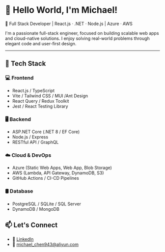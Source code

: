 # 👋 Hello World, I'm Michael!

🎯 Full Stack Developer | React.js · .NET · Node.js | Azure · AWS

I'm a passionate full-stack engineer, focused on building scalable web apps and cloud-native solutions. I enjoy solving real-world problems through elegant code and user-first design.

---

## 🧰 Tech Stack

### 💻 Frontend
- React.js / TypeScript
- Vite / Tailwind CSS / MUI /Ant Design
- React Query / Redux Toolkit
- Jest / React Testing Library

### 🖥 Backend
- ASP.NET Core (.NET 8 / EF Core)
- Node.js / Express
- RESTful API / GraphQL

### ☁️ Cloud & DevOps
- Azure (Static Web Apps, Web App, Blob Storage)
- AWS (Lambda, API Gateway, DynamoDB, S3)
- GitHub Actions / CI-CD Pipelines

### 🛢 Database
- PostgreSQL / SQLite / SQL Server
- DynamoDB / MongoDB

## 📫 Let's Connect

- 💼 [LinkedIn](www.linkedin.com/in/michael-chen-sde)
- 📧 michael_chen943@aliyun.com
